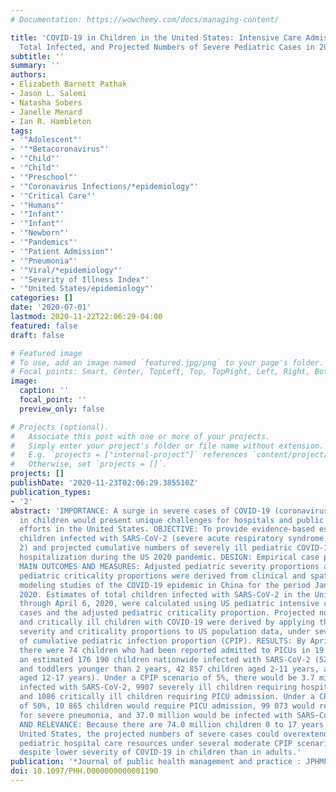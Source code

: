 ```yaml
---
# Documentation: https://wowchemy.com/docs/managing-content/

title: 'COVID-19 in Children in the United States: Intensive Care Admissions, Estimated
  Total Infected, and Projected Numbers of Severe Pediatric Cases in 2020.'
subtitle: ''
summary: ''
authors:
- Elizabeth Barnett Pathak
- Jason L. Salemi
- Natasha Sobers
- Janelle Menard
- Ian R. Hambleton
tags:
- '"Adolescent"'
- '"*Betacoronavirus"'
- '"Child"'
- '"Child"'
- '"Preschool"'
- '"Coronavirus Infections/*epidemiology"'
- '"Critical Care"'
- '"Humans"'
- '"Infant"'
- '"Infant"'
- '"Newborn"'
- '"Pandemics"'
- '"Patient Admission"'
- '"Pneumonia"'
- '"Viral/*epidemiology"'
- '"Severity of Illness Index"'
- '"United States/epidemiology"'
categories: []
date: '2020-07-01'
lastmod: 2020-11-22T22:06:29-04:00
featured: false
draft: false

# Featured image
# To use, add an image named `featured.jpg/png` to your page's folder.
# Focal points: Smart, Center, TopLeft, Top, TopRight, Left, Right, BottomLeft, Bottom, BottomRight.
image:
  caption: ''
  focal_point: ''
  preview_only: false

# Projects (optional).
#   Associate this post with one or more of your projects.
#   Simply enter your project's folder or file name without extension.
#   E.g. `projects = ["internal-project"]` references `content/project/deep-learning/index.md`.
#   Otherwise, set `projects = []`.
projects: []
publishDate: '2020-11-23T02:06:29.385510Z'
publication_types:
- '2'
abstract: 'IMPORTANCE: A surge in severe cases of COVID-19 (coronavirus disease 2019)
  in children would present unique challenges for hospitals and public health preparedness
  efforts in the United States. OBJECTIVE: To provide evidence-based estimates of
  children infected with SARS-CoV-2 (severe acute respiratory syndrome coronavirus
  2) and projected cumulative numbers of severely ill pediatric COVID-19 cases requiring
  hospitalization during the US 2020 pandemic. DESIGN: Empirical case projection study.
  MAIN OUTCOMES AND MEASURES: Adjusted pediatric severity proportions and adjusted
  pediatric criticality proportions were derived from clinical and spatiotemporal
  modeling studies of the COVID-19 epidemic in China for the period January-February
  2020. Estimates of total children infected with SARS-CoV-2 in the United States
  through April 6, 2020, were calculated using US pediatric intensive care unit (PICU)
  cases and the adjusted pediatric criticality proportion. Projected numbers of severely
  and critically ill children with COVID-19 were derived by applying the adjusted
  severity and criticality proportions to US population data, under several scenarios
  of cumulative pediatric infection proportion (CPIP). RESULTS: By April 6, 2020,
  there were 74 children who had been reported admitted to PICUs in 19 states, reflecting
  an estimated 176 190 children nationwide infected with SARS-CoV-2 (52 381 infants
  and toddlers younger than 2 years, 42 857 children aged 2-11 years, and 80 952 children
  aged 12-17 years). Under a CPIP scenario of 5%, there would be 3.7 million children
  infected with SARS-CoV-2, 9907 severely ill children requiring hospitalization,
  and 1086 critically ill children requiring PICU admission. Under a CPIP scenario
  of 50%, 10 865 children would require PICU admission, 99 073 would require hospitalization
  for severe pneumonia, and 37.0 million would be infected with SARS-CoV-2. CONCLUSIONS
  AND RELEVANCE: Because there are 74.0 million children 0 to 17 years old in the
  United States, the projected numbers of severe cases could overextend available
  pediatric hospital care resources under several moderate CPIP scenarios for 2020
  despite lower severity of COVID-19 in children than in adults.'
publication: '*Journal of public health management and practice : JPHMP*'
doi: 10.1097/PHH.0000000000001190
---
```

